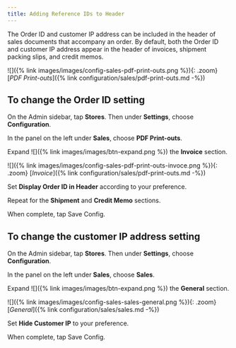 ```yaml
---
title: Adding Reference IDs to Header
---
```


The Order ID and customer IP address can be included in the header of sales documents that accompany an order. By default, both the Order ID and customer IP address appear in the header of invoices, shipment packing slips, and credit memos.

![]({% link images/images/config-sales-pdf-print-outs.png %}){: .zoom}
 [*PDF Print-outs*]({% link configuration/sales/pdf-print-outs.md -%})

## To change the Order ID setting

On the Admin sidebar, tap **Stores**. Then under **Settings**, choose **Configuration**.

In the panel on the left under **Sales**, choose **PDF Print-outs**.

Expand ![]({% link images/images/btn-expand.png %}) the **Invoice** section.

![]({% link images/images/config-sales-pdf-print-outs-invoce.png %}){: .zoom}
 [*Invoice*]({% link configuration/sales/pdf-print-outs.md -%})

Set **Display Order ID in Header** according to your preference.

Repeat for the **Shipment** and **Credit Memo** sections.

When complete, tap <span class="btn">Save Config</span>.

## To change the customer IP address setting

On the Admin sidebar, tap **Stores**. Then under **Settings**, choose **Configuration**.

In the panel on the left under **Sales**, choose **Sales**.

Expand ![]({% link images/images/btn-expand.png %}) the **General** section.

![]({% link images/images/config-sales-sales-general.png %}){: .zoom}
 [*General*]({% link configuration/sales/sales.md -%})

Set **Hide Customer IP** to your preference.

When complete, tap <span class="btn">Save Config</span>.
